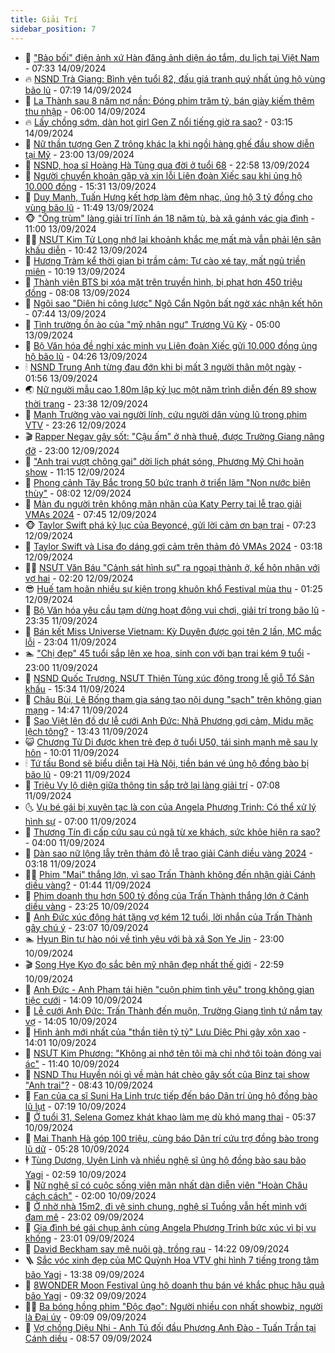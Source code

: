 ```yaml
---
title: Giải Trí
sidebar_position: 7
---
```


<!-- dantri-giai-tri:START -->
- 🤩 [&quot;Bảo bối&quot; điện ảnh xứ Hàn đăng ảnh diện áo tắm, du lịch tại Việt Nam](https://dantri.com.vn/giai-tri/bao-boi-dien-anh-xu-han-dang-anh-dien-ao-tam-du-lich-tai-viet-nam-20240914103645089.htm) - 07:33 14/09/2024
- 🔥 [NSND Trà Giang: Bình yên tuổi 82, đấu giá tranh quý nhất ủng hộ vùng bão lũ](https://dantri.com.vn/giai-tri/nsnd-tra-giang-binh-yen-tuoi-82-dau-gia-tranh-quy-nhat-ung-ho-vung-bao-lu-20240914132511813.htm) - 07:19 14/09/2024
- 🚀 [La Thành sau 8 năm nợ nần: Đóng phim trăm tỷ, bán giày kiếm thêm thu nhập](https://dantri.com.vn/giai-tri/la-thanh-sau-8-nam-no-nan-dong-phim-tram-ty-ban-giay-kiem-them-thu-nhap-20240913172400405.htm) - 06:00 14/09/2024
- 🔥 [Lấy chồng sớm, dàn hot girl Gen Z nổi tiếng giờ ra sao?](https://dantri.com.vn/giai-tri/lay-chong-som-dan-hot-girl-gen-z-noi-tieng-gio-ra-sao-20240911131356711.htm) - 03:15 14/09/2024
- 🌈 [Nữ thần tượng Gen Z trông khác lạ khi ngồi hàng ghế đầu show diễn tại Mỹ](https://dantri.com.vn/giai-tri/nu-than-tuong-gen-z-trong-khac-la-khi-ngoi-hang-ghe-dau-show-dien-tai-my-20240912131118927.htm) - 23:00 13/09/2024
- 📝 [NSND, họa sĩ Hoàng Hà Tùng qua đời ở tuổi 68](https://dantri.com.vn/giai-tri/nsnd-hoa-si-hoang-ha-tung-qua-doi-o-tuoi-68-20240914000051684.htm) - 22:58 13/09/2024
- 💪 [Người chuyển khoản gặp và xin lỗi Liên đoàn Xiếc sau khi ủng hộ 10.000 đồng](https://dantri.com.vn/giai-tri/nguoi-chuyen-khoan-gap-va-xin-loi-lien-doan-xiec-sau-khi-ung-ho-10000-dong-20240913152328405.htm) - 15:31 13/09/2024
- 🤡 [Duy Mạnh, Tuấn Hưng kết hợp làm đêm nhạc, ủng hộ 3 tỷ đồng cho vùng bão  lũ](https://dantri.com.vn/giai-tri/duy-manh-tuan-hung-ket-hop-lam-dem-nhac-ung-ho-3-ty-dong-cho-vung-bao-lu-20240913180807674.htm) - 11:49 13/09/2024
- 🐵 [&quot;Ông trùm&quot; làng giải trí lĩnh án 18 năm tù, bà xã gánh vác gia đình](https://dantri.com.vn/giai-tri/ong-trum-lang-giai-tri-linh-an-18-nam-tu-ba-xa-ganh-vac-gia-dinh-20240913103610605.htm) - 11:00 13/09/2024
- 🧑‍🏫 [NSƯT Kim Tử Long nhớ lại khoảnh khắc mẹ mất mà vẫn phải lên sân khấu diễn](https://dantri.com.vn/giai-tri/nsut-kim-tu-long-nho-lai-khoanh-khac-me-mat-ma-van-phai-len-san-khau-dien-20240913174145062.htm) - 10:42 13/09/2024
- 💂 [Hương Tràm kể thời gian bị trầm cảm: Tự cào xé tay, mất ngủ triền miên](https://dantri.com.vn/giai-tri/huong-tram-ke-thoi-gian-bi-tram-cam-tu-cao-xe-tay-mat-ngu-trien-mien-20240913153729597.htm) - 10:19 13/09/2024
- 🤠 [Thành viên BTS bị xóa mặt trên truyền hình, bị phạt hơn 450 triệu đồng](https://dantri.com.vn/giai-tri/thanh-vien-bts-bi-xoa-mat-tren-truyen-hinh-bi-phat-hon-450-trieu-dong-20240913092313499.htm) - 08:08 13/09/2024
- 🫶 [Ngôi sao &quot;Diên hi công lược&quot; Ngô Cẩn Ngôn bất ngờ xác nhận kết hôn](https://dantri.com.vn/giai-tri/ngoi-sao-dien-hi-cong-luoc-ngo-can-ngon-bat-ngo-xac-nhan-ket-hon-20240913133422970.htm) - 07:44 13/09/2024
- 🦏 [Tình trường ồn ào của &quot;mỹ nhân ngư&quot; Trương Vũ Kỳ](https://dantri.com.vn/giai-tri/tinh-truong-on-ao-cua-my-nhan-ngu-truong-vu-ky-20240912110533170.htm) - 05:00 13/09/2024
- 🧰 [Bộ Văn hóa đề nghị xác minh vụ Liên đoàn Xiếc gửi 10.000 đồng ủng hộ bão lũ](https://dantri.com.vn/giai-tri/bo-van-hoa-de-nghi-xac-minh-vu-lien-doan-xiec-gui-10000-dong-ung-ho-bao-lu-20240913112225707.htm) - 04:26 13/09/2024
- 🕯 [NSND Trung Anh từng đau đớn khi bị mất 3 người thân một ngày](https://dantri.com.vn/giai-tri/nsnd-trung-anh-tung-dau-don-khi-bi-mat-3-nguoi-than-mot-ngay-20240913001859612.htm) - 01:56 13/09/2024
- 🌏 [Nữ người mẫu cao 1,80m lập kỷ lục một năm trình diễn đến 89 show thời trang](https://dantri.com.vn/giai-tri/nu-nguoi-mau-cao-180m-lap-ky-luc-mot-nam-trinh-dien-den-89-show-thoi-trang-20240830144648571.htm) - 23:38 12/09/2024
- 🌈 [Mạnh Trường vào vai người lính, cứu người dân vùng lũ trong phim VTV](https://dantri.com.vn/giai-tri/manh-truong-vao-vai-nguoi-linh-cuu-nguoi-dan-vung-lu-trong-phim-vtv-20240913005433616.htm) - 23:26 12/09/2024
- 🎬 [Rapper Negav gây sốt: &quot;Cậu ấm&quot; ở nhà thuê, được Trường Giang nâng đỡ](https://dantri.com.vn/giai-tri/rapper-negav-gay-sot-cau-am-o-nha-thue-duoc-truong-giang-nang-do-20240909042907511.htm) - 23:00 12/09/2024
- 👀 [&quot;Anh trai vượt chông gai&quot; dời lịch phát sóng, Phương Mỹ Chi hoãn show](https://dantri.com.vn/giai-tri/anh-trai-vuot-chong-gai-doi-lich-phat-song-phuong-my-chi-hoan-show-20240912143824091.htm) - 11:15 12/09/2024
- 🧰 [Phong cảnh Tây Bắc trong 50 bức tranh ở triển lãm &quot;Non nước biên thùy&quot;](https://dantri.com.vn/giai-tri/phong-canh-tay-bac-trong-50-buc-tranh-o-trien-lam-non-nuoc-bien-thuy-20240912134033966.htm) - 08:02 12/09/2024
- 🧰 [Màn đu người trên không mãn nhãn của Katy Perry tại lễ trao giải VMAs 2024](https://dantri.com.vn/giai-tri/man-du-nguoi-tren-khong-man-nhan-cua-katy-perry-tai-le-trao-giai-vmas-2024-20240912124733972.htm) - 07:45 12/09/2024
- 🐵 [Taylor Swift phá kỷ lục của Beyoncé, gửi lời cảm ơn bạn trai](https://dantri.com.vn/giai-tri/taylor-swift-pha-ky-luc-cua-beyonce-gui-loi-cam-on-ban-trai-20240912134831157.htm) - 07:23 12/09/2024
- 🐘 [Taylor Swift và Lisa đọ dáng gợi cảm trên thảm đỏ VMAs 2024](https://dantri.com.vn/giai-tri/taylor-swift-va-lisa-do-dang-goi-cam-tren-tham-do-vmas-2024-20240912092549529.htm) - 03:18 12/09/2024
- 🧑‍💻 [NSƯT Văn Báu &quot;Cảnh sát hình sự&quot; ra ngoại thành ở, kể hôn nhân với vợ hai](https://dantri.com.vn/giai-tri/nsut-van-bau-canh-sat-hinh-su-ra-ngoai-thanh-o-ke-hon-nhan-voi-vo-hai-20240912020435217.htm) - 02:20 12/09/2024
- 😎 [Huế tạm hoãn nhiều sự kiện trong khuôn khổ Festival mùa thu](https://dantri.com.vn/giai-tri/hue-tam-hoan-nhieu-su-kien-trong-khuon-kho-festival-mua-thu-20240911222214983.htm) - 01:25 12/09/2024
- 🧰 [Bộ Văn hóa yêu cầu tạm dừng hoạt động vui chơi, giải trí trong bão lũ](https://dantri.com.vn/giai-tri/bo-van-hoa-yeu-cau-tam-dung-hoat-dong-vui-choi-giai-tri-trong-bao-lu-20240912001937293.htm) - 23:35 11/09/2024
- 🧰 [Bán kết Miss Universe Vietnam: Kỳ Duyên được gọi tên 2 lần, MC mắc lỗi](https://dantri.com.vn/giai-tri/ban-ket-miss-universe-vietnam-ky-duyen-duoc-goi-ten-2-lan-mc-mac-loi-20240912053303812.htm) - 23:04 11/09/2024
- 🏊 [&quot;Chị đẹp&quot; 45 tuổi sắp lên xe hoa, sinh con với bạn trai kém 9 tuổi](https://dantri.com.vn/giai-tri/chi-dep-45-tuoi-sap-len-xe-hoa-sinh-con-voi-ban-trai-kem-9-tuoi-20240911130511084.htm) - 23:00 11/09/2024
- 🌋 [NSND Quốc Trượng, NSƯT Thiện Tùng xúc động trong lễ giỗ Tổ Sân khấu](https://dantri.com.vn/giai-tri/nsnd-quoc-truong-nsut-thien-tung-xuc-dong-trong-le-gio-to-san-khau-20240911185130259.htm) - 15:34 11/09/2024
- 🔭 [Châu Bùi, Lê Bống tham gia sáng tạo nội dung &quot;sạch&quot; trên không gian mạng](https://dantri.com.vn/giai-tri/chau-bui-le-bong-tham-gia-sang-tao-noi-dung-sach-tren-khong-gian-mang-20240911192732725.htm) - 14:47 11/09/2024
- 📝 [Sao Việt lên đồ dự lễ cưới Anh Đức: Nhã Phương gợi cảm, Midu mặc lệch tông?](https://dantri.com.vn/giai-tri/sao-viet-len-do-du-le-cuoi-anh-duc-nha-phuong-goi-cam-midu-mac-lech-tong-20240911174405765.htm) - 13:43 11/09/2024
- 😺 [Chương Tử Di được khen trẻ đẹp ở tuổi U50, tái sinh mạnh mẽ sau ly hôn](https://dantri.com.vn/giai-tri/chuong-tu-di-duoc-khen-tre-dep-o-tuoi-u50-tai-sinh-manh-me-sau-ly-hon-20240911114113818.htm) - 10:01 11/09/2024
- 🕯 [Tứ tấu Bond sẽ biểu diễn tại Hà Nội, tiền bán vé ủng hộ đồng bào bị bão lũ](https://dantri.com.vn/giai-tri/tu-tau-bond-se-bieu-dien-tai-ha-noi-tien-ban-ve-ung-ho-dong-bao-bi-bao-lu-20240911161529058.htm) - 09:21 11/09/2024
- 🦄 [Triệu Vy lộ diện giữa thông tin sắp trở lại làng giải trí](https://dantri.com.vn/giai-tri/trieu-vy-lo-dien-giua-thong-tin-sap-tro-lai-lang-giai-tri-20240911093913844.htm) - 07:08 11/09/2024
- 🌜 [Vụ bé gái bị xuyên tạc là con của Angela Phương Trinh: Có thể xử lý hình sự](https://dantri.com.vn/giai-tri/vu-be-gai-bi-xuyen-tac-la-con-cua-angela-phuong-trinh-co-the-xu-ly-hinh-su-20240910220354903.htm) - 07:00 11/09/2024
- 👹 [Thương Tín đi cấp cứu sau cú ngã từ xe khách, sức khỏe hiện ra sao?](https://dantri.com.vn/giai-tri/thuong-tin-di-cap-cuu-sau-cu-nga-tu-xe-khach-suc-khoe-hien-ra-sao-20240910114629775.htm) - 04:00 11/09/2024
- 🚀 [Dàn sao nữ lộng lẫy trên thảm đỏ lễ trao giải Cánh diều vàng 2024](https://dantri.com.vn/giai-tri/dan-sao-nu-long-lay-tren-tham-do-le-trao-giai-canh-dieu-vang-2024-20240911095449017.htm) - 03:18 11/09/2024
- 🧑‍💻 [Phim &quot;Mai&quot; thắng lớn, vì sao Trấn Thành không đến nhận giải Cánh diều vàng?](https://dantri.com.vn/giai-tri/phim-mai-thang-lon-vi-sao-tran-thanh-khong-den-nhan-giai-canh-dieu-vang-20240911075916531.htm) - 01:44 11/09/2024
- 🦩 [Phim doanh thu hơn 500 tỷ đồng của Trấn Thành thắng lớn ở Cánh diều vàng](https://dantri.com.vn/giai-tri/phim-doanh-thu-hon-500-ty-dong-cua-tran-thanh-thang-lon-o-canh-dieu-vang-20240910234354070.htm) - 23:25 10/09/2024
- 💫 [Anh Đức xúc động hát tặng vợ kém 12 tuổi, lời nhắn của Trấn Thành gây chú ý](https://dantri.com.vn/giai-tri/anh-duc-xuc-dong-hat-tang-vo-kem-12-tuoi-loi-nhan-cua-tran-thanh-gay-chu-y-20240911002925881.htm) - 23:07 10/09/2024
- 🏊 [Hyun Bin tự hào nói về tình yêu với bà xã Son Ye Jin](https://dantri.com.vn/giai-tri/hyun-bin-tu-hao-noi-ve-tinh-yeu-voi-ba-xa-son-ye-jin-20240910103919940.htm) - 23:00 10/09/2024
- 🎬 [Song Hye Kyo đọ sắc bên mỹ nhân đẹp nhất thế giới](https://dantri.com.vn/giai-tri/song-hye-kyo-do-sac-ben-my-nhan-dep-nhat-the-gioi-20240910001429577.htm) - 22:59 10/09/2024
- 💃 [Anh Đức - Anh Phạm tái hiện &quot;cuộn phim tình yêu&quot; trong không gian tiệc cưới](https://dantri.com.vn/giai-tri/anh-duc-anh-pham-tai-hien-cuon-phim-tinh-yeu-trong-khong-gian-tiec-cuoi-20240910174041693.htm) - 14:09 10/09/2024
- 🌊 [Lễ cưới Anh Đức: Trấn Thành đến muộn, Trường Giang tình tứ nắm tay vợ](https://dantri.com.vn/giai-tri/le-cuoi-anh-duc-tran-thanh-den-muon-truong-giang-tinh-tu-nam-tay-vo-20240910160407565.htm) - 14:05 10/09/2024
- 🧰 [Hình ảnh mới nhất của &quot;thần tiên tỷ tỷ&quot; Lưu Diệc Phi gây xôn xao](https://dantri.com.vn/giai-tri/hinh-anh-moi-nhat-cua-than-tien-ty-ty-luu-diec-phi-gay-xon-xao-20240910134211287.htm) - 14:01 10/09/2024
- 🦣 [NSƯT Kim Phương: &quot;Không ai nhớ tên tôi mà chỉ nhớ tôi toàn đóng vai ác&quot;](https://dantri.com.vn/giai-tri/nsut-kim-phuong-khong-ai-nho-ten-toi-ma-chi-nho-toi-toan-dong-vai-ac-20240910184002573.htm) - 11:40 10/09/2024
- 🥷 [NSND Thu Huyền nói gì về màn hát chèo gây sốt của Binz tại show &quot;Anh trai&quot;?](https://dantri.com.vn/giai-tri/nsnd-thu-huyen-noi-gi-ve-man-hat-cheo-gay-sot-cua-binz-tai-show-anh-trai-20240910105821788.htm) - 08:43 10/09/2024
- 🦏 [Fan của ca sĩ Suni Hạ Linh trực tiếp đến báo Dân trí ủng hộ đồng bào lũ lụt](https://dantri.com.vn/giai-tri/fan-cua-ca-si-suni-ha-linh-truc-tiep-den-bao-dan-tri-ung-ho-dong-bao-lu-lut-20240910125017821.htm) - 07:19 10/09/2024
- 🫶 [Ở tuổi 31, Selena Gomez khát khao làm mẹ dù khó mang thai](https://dantri.com.vn/giai-tri/o-tuoi-31-selena-gomez-khat-khao-lam-me-du-kho-mang-thai-20240910095555450.htm) - 05:37 10/09/2024
- 💼 [Mai Thanh Hà góp 100 triệu, cùng báo Dân trí cứu trợ đồng bào trong lũ dữ](https://dantri.com.vn/giai-tri/mai-thanh-ha-gop-100-trieu-cung-bao-dan-tri-cuu-tro-dong-bao-trong-lu-du-20240910120357063.htm) - 05:28 10/09/2024
- 🕴 [Tùng Dương, Uyên Linh và nhiều nghệ sĩ ủng hộ đồng bào sau bão Yagi](https://dantri.com.vn/giai-tri/tung-duong-uyen-linh-va-nhieu-nghe-si-ung-ho-dong-bao-sau-bao-yagi-20240910091539758.htm) - 02:59 10/09/2024
- 🐲 [Nữ nghệ sĩ có cuộc sống viên mãn nhất dàn diễn viên &quot;Hoàn Châu cách cách&quot;](https://dantri.com.vn/giai-tri/nu-nghe-si-co-cuoc-song-vien-man-nhat-dan-dien-vien-hoan-chau-cach-cach-20240909103923876.htm) - 02:00 10/09/2024
- 🐘 [Ở nhờ nhà 15m2, đi vệ sinh chung, nghệ sĩ Tuồng vẫn hết mình với đam mê](https://dantri.com.vn/giai-tri/o-nho-nha-15m2-di-ve-sinh-chung-nghe-si-tuong-van-het-minh-voi-dam-me-20240910032619749.htm) - 23:02 09/09/2024
- 🤭 [Gia đình bé gái chụp ảnh cùng Angela Phương Trinh bức xúc vì bị vu khống](https://dantri.com.vn/giai-tri/gia-dinh-be-gai-chup-anh-cung-angela-phuong-trinh-buc-xuc-vi-bi-vu-khong-20240909195611536.htm) - 23:01 09/09/2024
- 💯 [David Beckham say mê nuôi gà, trồng rau](https://dantri.com.vn/giai-tri/david-beckham-say-me-nuoi-ga-trong-rau-20240909113709622.htm) - 14:22 09/09/2024
- 🪜 [Sắc vóc xinh đẹp của MC Quỳnh Hoa VTV ghi hình 7 tiếng trong tâm bão Yagi](https://dantri.com.vn/giai-tri/sac-voc-xinh-dep-cua-mc-quynh-hoa-vtv-ghi-hinh-7-tieng-trong-tam-bao-yagi-20240909154238755.htm) - 13:38 09/09/2024
- 👹 [8WONDER Moon Festival ủng hộ doanh thu bán vé khắc phục hậu quả bão Yagi](https://dantri.com.vn/giai-tri/8wonder-moon-festival-ung-ho-doanh-thu-ban-ve-khac-phuc-hau-qua-bao-yagi-20240909162350586.htm) - 09:32 09/09/2024
- 🧑‍🏫 [Ba bóng hồng phim &quot;Độc đạo&quot;: Người nhiều con nhất showbiz, người là Đại úy](https://dantri.com.vn/giai-tri/ba-bong-hong-phim-doc-dao-nguoi-nhieu-con-nhat-showbiz-nguoi-la-dai-uy-20240909023025166.htm) - 09:09 09/09/2024
- 🐘 [Vợ chồng Diệu Nhi - Anh Tú đối đầu Phương Anh Đào - Tuấn Trần tại Cánh diều](https://dantri.com.vn/giai-tri/vo-chong-dieu-nhi-anh-tu-doi-dau-phuong-anh-dao-tuan-tran-tai-canh-dieu-20240909114203886.htm) - 08:57 09/09/2024<!-- dantri-giai-tri:END -->
